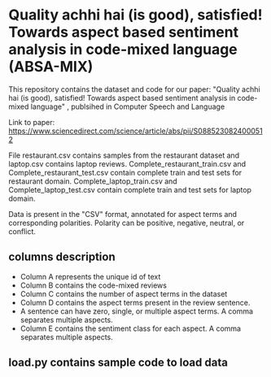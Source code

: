 # Quality achhi hai (is good), satisfied! Towards aspect based sentiment analysis in code-mixed language (ABSA-MIX)

This repository contains the dataset and code for our paper:
"Quality achhi hai (is good), satisfied! Towards aspect based sentiment analysis in code-mixed language" , publsihed in Computer Speech and Language

Link to paper: https://www.sciencedirect.com/science/article/abs/pii/S0885230824000512

File restaurant.csv contains samples from the restaurant dataset and laptop.csv contains laptop reviews. 
Complete_restaurant_train.csv and Complete_restaurant_test.csv contain complete train and test sets for restaurant domain.
Complete_laptop_train.csv and Complete_laptop_test.csv contain complete train and test sets for laptop domain.


Data is present in the "CSV" format, annotated for aspect terms and corresponding polarities. Polarity can be positive, negative, neutral, or conflict.

## columns description
  * Column A represents the unique id of text
  * Column B contains the code-mixed reviews
  * Column C contains the number of aspect terms in the dataset
  * Column D contains the aspect terms present in the review sentence. 
  * A sentence can have zero, single, or multiple aspect terms. A comma separates multiple aspects.
  * Column E contains the sentiment class for each aspect. A comma separates multiple aspects.

## load.py contains sample code to load data 
